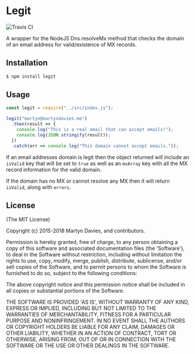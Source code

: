 # Legit

![Travis CI](https://travis-ci.org/martyndavies/legit.svg?branch=master)

A wrapper for the NodeJS Dns.resolveMx method that checks the domain of an email address for valid/existence of MX records.

## Installation

```html
$ npm install legit
```
## Usage

```javascript
const legit = require("../src/index.js");

legit("martyn@martyndavies.me")
  .then(result => {
    console.log("This is a real email that can accept emails!");
    console.log(JSON.stringify(result));
  })
  .catch(err => console.log("This domain cannot accept emails."));
```

If an email addresses domain is legit then the object returned will include an `isValid` key that will be set to `true` as well as an `mxArray` key with all the MX record information for the valid domain.

If the domain has no MX or cannot resolve any MX then it will return `isValid`, along with `errors`.


## License

(The MIT License)

Copyright (c) 2015-2018 Martyn Davies, and contributors.

Permission is hereby granted, free of charge, to any person obtaining a copy of this software and associated documentation files (the 'Software'), to deal in the Software without restriction, including without limitation the rights to use, copy, modify, merge, publish, distribute, sublicense, and/or sell copies of the Software, and to permit persons to whom the Software is furnished to do so, subject to the following conditions:

The above copyright notice and this permission notice shall be included in all copies or substantial portions of the Software.

THE SOFTWARE IS PROVIDED 'AS IS', WITHOUT WARRANTY OF ANY KIND, EXPRESS OR IMPLIED, INCLUDING BUT NOT LIMITED TO THE WARRANTIES OF MERCHANTABILITY, FITNESS FOR A PARTICULAR PURPOSE AND NONINFRINGEMENT. IN NO EVENT SHALL THE AUTHORS OR COPYRIGHT HOLDERS BE LIABLE FOR ANY CLAIM, DAMAGES OR OTHER LIABILITY, WHETHER IN AN ACTION OF CONTRACT, TORT OR OTHERWISE, ARISING FROM, OUT OF OR IN CONNECTION WITH THE SOFTWARE OR THE USE OR OTHER DEALINGS IN THE SOFTWARE.
